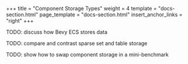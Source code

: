 +++
title = "Component Storage Types"
weight = 4
template = "docs-section.html"
page_template = "docs-section.html"
insert_anchor_links = "right"
+++

TODO: discuss how Bevy ECS stores data

TODO: compare and contrast sparse set and table storage

TODO: show how to swap component storage in a mini-benchmark
